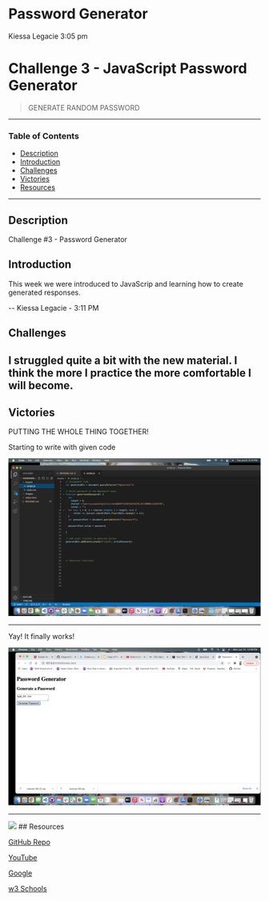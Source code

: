 # Password Generator
Kiessa Legacie 3:05 pm
# Challenge 3 - JavaScript Password Generator 
> GENERATE RANDOM PASSWORD
---
### Table of Contents
- [Description](#description)
- [Introduction](#introduction)
- [Challenges](#challenges)
- [Victories](#victories)
- [Resources](#resources)

---

## Description

Challenge #3 - Password Generator

## Introduction 
This week we were introduced to JavaScrip and learning how to create generated responses.


--
Kiessa Legacie - 3:11 PM
## Challenges
I struggled quite a bit with the new material. I think the more I practice the more comfortable I will become.
---
## Victories
PUTTING THE WHOLE THING TOGETHER!

Starting to write with given code

<img src= "./images/firstpart.png">

---

Yay! It finally works!

<img src= "./images/works.png">

---


<img src= "./images/resources1.png"/>
## Resources 

<a href="#">GitHub Repo</a>

<a href="https://www.youtube.com/watch?v=eVGEea7adDM"> YouTube</a>

<a href="https://www.google.com/webhp?hl=en&sa=X&ved=0ahUKEwiLjJ7fosLvAhWXW80KHawRD_oQPAgI">Google</a>

<a href="https://www.w3schools.com/charsets/ref_html_ascii.asp">w3 Schools</a>

<a href="#"></a>
